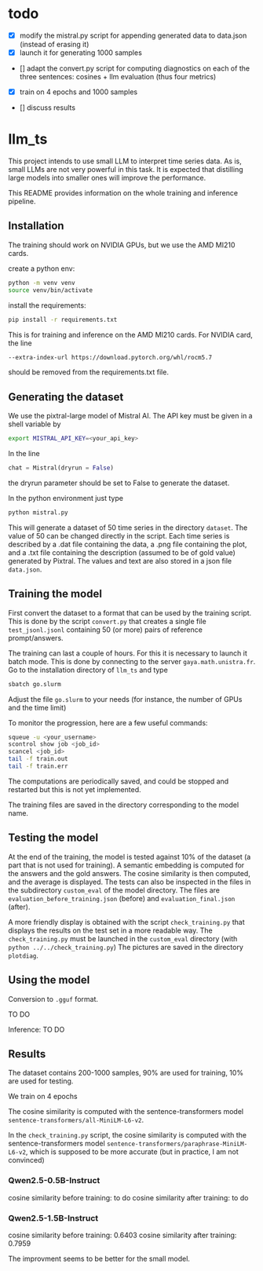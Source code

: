 # todo
- [x] modify the mistral.py script for appending generated data to data.json (instead of erasing it)
- [x] launch it for generating 1000 samples
- [] adapt the convert.py script for computing diagnostics on each of the three sentences: cosines + llm evaluation (thus four metrics)
- [x] train on 4 epochs and 1000 samples
- [] discuss results

# llm_ts

This project intends to use small LLM to interpret time series data. As is, small LLMs are not very powerful in this task. 
It is expected that distilling large models into smaller ones will improve the performance.

This README provides information on the whole training and inference pipeline. 

## Installation

The training should work on NVIDIA GPUs, but we use the AMD MI210 cards.

create a python env:
```bash
python -m venv venv
source venv/bin/activate
```

install the requirements:
```bash
pip install -r requirements.txt
```

This is for training and inference on the AMD MI210 cards. For NVIDIA card, the line
```bash
--extra-index-url https://download.pytorch.org/whl/rocm5.7
```
should be removed from the requirements.txt file.

## Generating the dataset

We use the pixtral-large model of Mistral AI. The API key must be given in a shell variable by
```bash
export MISTRAL_API_KEY=<your_api_key>
```
In the line
```python
chat = Mistral(dryrun = False)
```
the dryrun parameter should be set to False to generate the dataset.

In the python environment just type

```bash
python mistral.py
```

This will generate a dataset of 50 time series in the directory `dataset`. The value of 50 can be changed directly in the script. Each time series is described by a .dat file containing the data, a .png file containing the plot, and a .txt file containing the description (assumed to be of gold value) generated by Pixtral.
The values and text are also stored in a json file `data.json`.

## Training the model

First convert the dataset to a format that can be used by the training script. This is done by the script `convert.py` that creates a single file `test_jsonl.jsonl` containing 50 (or more) pairs of reference prompt/answers.

The training can last a couple of hours. For this it is necessary to launch it batch mode. This is done by connecting to the server `gaya.math.unistra.fr`. Go to the installation directory of `llm_ts` 
and type

```bash
sbatch go.slurm
```

Adjust the file `go.slurm` to your needs (for instance, the number of GPUs and the time limit)

To monitor the progression, here are a few useful commands:
```bash
squeue -u <your_username>
scontrol show job <job_id>
scancel <job_id>
tail -f train.out
tail -f train.err
```
The computations are periodically saved, and could be stopped and restarted but this is not yet implemented.

The training files are saved in the directory corresponding to the model name.


## Testing the model
At the end of the training, the model is tested against 10% of the dataset (a part that is not used for training). A semantic embedding is computed for the answers and the gold answers. The cosine similarity is then computed, and the average is displayed.
The tests can also be inspected in the files in the subdirectory `custom_eval` of the model directory. The files are `evaluation_before_training.json` (before) and `evaluation_final.json` (after).

A more friendly display is obtained with the script `check_training.py` that displays the results on the test set in a more readable way. The `check_training.py` must be launched in the `custom_eval` directory (with `python ../../check_training.py`)
The pictures are saved in the directory `plotdiag`.

## Using the model

Conversion to `.gguf` format.

TO DO 

Inference: TO DO

## Results

The dataset contains 200-1000 samples, 90% are used for training, 10% are used for testing.

We train on 4 epochs

The cosine similarity is computed with the sentence-transformers model `sentence-transformers/all-MiniLM-L6-v2`.

In the `check_training.py` script, the cosine similarity is computed with the sentence-transformers model `sentence-transformers/paraphrase-MiniLM-L6-v2`, which is supposed to be more accurate (but in practice, I am not convinced)

### Qwen2.5-0.5B-Instruct

cosine similarity before training:  to do
cosine similarity after training:   to do


### Qwen2.5-1.5B-Instruct

cosine similarity before training:  0.6403
cosine similarity after training:  0.7959


The improvment seems to be better for the small model.
